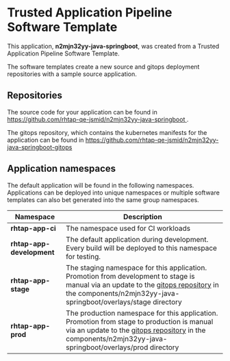 # Trusted Application Pipeline Software Template

This application, **n2mjn32yy-java-springboot**, was created from a Trusted Application Pipeline Software Template.

The software templates create a new source and gitops deployment repositories with a sample source application. 

## Repositories

The source code for your application can be found in [https://github.com/rhtap-qe-jsmid/n2mjn32yy-java-springboot ](https://github.com/rhtap-qe-jsmid/n2mjn32yy-java-springboot ).
 
The gitops repository, which contains the kubernetes manifests for the application can be found in 
[https://github.com/rhtap-qe-jsmid/n2mjn32yy-java-springboot-gitops ](https://github.com/rhtap-qe-jsmid/n2mjn32yy-java-springboot-gitops ) 

## Application namespaces 

The default application will be found in the following namespaces. Applications can be deployed into unique namespaces or multiple software templates can also bet generated into the same group namespaces.  

|  Namespace   |  Description   |  
| -------- | -------- |
| **rhtap-app-ci** | The namespace used for CI workloads |
| **rhtap-app-development** | The default application during development. Every build will be deployed to this namespace for testing. |
| **rhtap-app-stage** | The staging namespace for this application. Promotion from development to stage is manual via an update to the [gitops repository](https://github.com/rhtap-qe-jsmid/n2mjn32yy-java-springboot-gitops ) in the components/n2mjn32yy-java-springboot/overlays/stage directory |
| **rhtap-app-prod** | The production namespace for this application. Promotion from stage to production is manual via an update to the [gitops repository](https://github.com/rhtap-qe-jsmid/n2mjn32yy-java-springboot-gitops ) in the components/n2mjn32yy-java-springboot/overlays/prod directory |